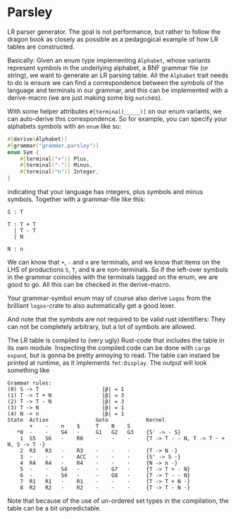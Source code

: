 # Parsley
LR parser generator.
The goal is not performance, but rather to follow the dragon book as
closely as possible as a pedagogical example of how LR tables are
constructed.

Basically:
Given an enum type implementing `Alphabet`, whose variants represent
symbols in the underlying alphabet, a BNF grammar file (or string), 
we want to generate an LR parsing table.
All the `Alphabet` trait needs to do is ensure we can find a correspondence
between the symbols of the language and terminals in our grammar, and this
can be implemented with a derive-macro (we are just making some big `match`es).

With some helper attributes `#[terminal(_____)]` on our enum variants,
we can auto-derive this correspondence.
So for example, you can specify your alphabets symbols with an `enum` like so:
```Rust
#[derive(Alphabet)]
#[grammar("grammar.parsley")]
enum Sym {
    #[terminal("+")] Plus,
    #[terminal("-")] Minus,
    #[terminal("n")] Integer,
}
```
indicating that your language has integers, plus symbols and minus symbols.
Together with a grammar-file like this:
```
S : T

T : T + T
  | T - T
  | N

N : n
```
We can know that `+`, `-` and `n` are terminals, and we know that items
on the LHS of productions `S`, `T`, and `N` are non-terminals. So if the
left-over symbols in the grammar coincides with the terminals tagged on
the enum, we are good to go.
All this can be checked in the derive-macro.

Your grammar-symbol enum may of course also derive `Logos` from the brilliant
`logos`-crate to also automatically get a good lexer.

And note that the symbols are not required to be valid rust identifiers:
They can not be completely arbitrary, but a lot of symbols are allowed.

The LR table is compiled to (very ugly) Rust-code that includes the table
in its own module. Inspecting the compiled code can be done with `cargo expand`,
but is gonna be pretty annoying to read. The table can instaed be printed at
runtime, as it implements `fmt:Display`.
The output will look something like
```
Grammar rules:
(0) S -> T                    |β| = 1
(1) T -> T + N                |β| = 3
(2) T -> T - N                |β| = 3
(3) T -> N                    |β| = 1
(4) N -> n                    |β| = 1
State  Action               Goto            Kernel
       +    -    n    $     T    N    S     
   *0  ·    ·    S4   ·     G1   G2   G3    {S' -> · S}
    1  S5   S6   ·    R0    ·    ·    ·     {T -> T · - N, T -> T · + N, S -> T ·}
    2  R3   R3   ·    R3    ·    ·    ·     {T -> N ·}
    3  ·    ·    ·    ACC   ·    ·    ·     {S' -> S ·}
    4  R4   R4   ·    R4    ·    ·    ·     {N -> n ·}
    5  ·    ·    S4   ·     ·    G7   ·     {T -> T + · N}
    6  ·    ·    S4   ·     ·    G8   ·     {T -> T - · N}
    7  R1   R1   ·    R1    ·    ·    ·     {T -> T + N ·}
    8  R2   R2   ·    R2    ·    ·    ·     {T -> T - N ·}
```
Note that because of the use of un-ordered set types in the compilation, the
table can be a bit unpredictable.
